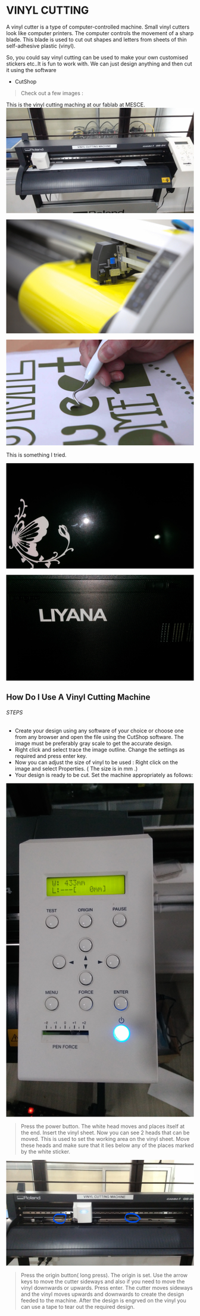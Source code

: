 # VINYL CUTTING

A vinyl cutter is a type of computer-controlled machine. Small vinyl cutters look like computer printers. The computer controls the movement of a sharp blade. This blade is used to cut out shapes and letters from sheets of thin self-adhesive plastic (vinyl).

So, you could say vinyl cutting can be used to make your own customised stickers etc..It is fun to work with. We can just design anything and then cut it using the software
* CutShop

>Check out a few images :

This is the vinyl cutting maching at our fablab at MESCE.
![Vinyl cutting](/images/vinylcutter.jpg)

![Vinyl](/images/vc1.jpg)


![Vinyl](/images/vc2.jpg)


This is something I tried.


![Vinyl](/images/vc3.jpg)


![Vinyl](/images/vc4.jpg)

## How Do I Use A Vinyl Cutting Machine

###### STEPS

* Create your design using any software of your choice or choose one from any browser and open the file using the CutShop software.
The image must be preferably gray scale to get the accurate design. 
* Right click and select trace the image outline. Change the settings as required and press enter key.
* Now you can adjust the size of vinyl to be used : Right click on the image and select Properties. ( The size is in mm .)
* Your design is ready to be cut. Set the machine appropriately as follows:

![Vinyl](/images/vc5.jpg)

>Press the power button. The white head moves and places itself at the end. Insert the vinyl sheet.
>Now you can see 2 heads that can be moved. This is used to set the working area on the vinyl sheet. Move these heads and make sure that it lies below any of the places marked by the white sticker.

![Vinyl](/images/vc6.jpg)

>Press the origin button( long press). The origin is set.
>Use the arrow keys to move the cutter sideways and also if you need to move the vinyl downwards or upwards.
>Press enter. The cutter moves sideways and the vinyl moves upwards and downwards to create the design feeded to the machine.
>After the design is engrved on the vinyl you can use a tape to tear out the required design.

